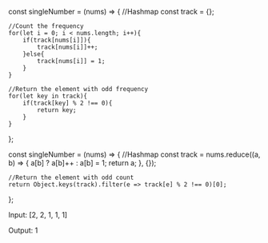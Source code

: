 const singleNumber = (nums) => {
    //Hashmap
    const track = {};
    
    //Count the frequency
    for(let i = 0; i < nums.length; i++){
        if(track[nums[i]]){
            track[nums[i]]++;
        }else{
            track[nums[i]] = 1;
        }
    }
    
    //Return the element with odd frequency
    for(let key in track){
        if(track[key] % 2 !== 0){
            return key;
        }
    }
};




const singleNumber = (nums) => {
    //Hashmap
    const track = nums.reduce((a, b) => {
      a[b] ? a[b]++ : a[b] = 1;
      return a;
    }, {});
      
    //Return the element with odd count
    return Object.keys(track).filter(e => track[e] % 2 !== 0)[0];
};


Input:
[2, 2, 1, 1, 1]

Output:
1